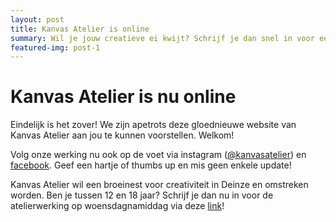 ```yaml
---
layout: post
title: Kanvas Atelier is online
summary: Wil je jouw creatieve ei kwijt? Schrijf je dan snel in voor een atelier! 
featured-img: post-1
---
```


# Kanvas Atelier is nu online

Eindelijk is het zover! We zijn apetrots deze gloednieuwe website van Kanvas Atelier aan jou te kunnen voorstellen. Welkom!

Volg onze werking nu ook op de voet via instagram (<a href="https://www.instagram.com/kanvasatelier/" title="Kanvas Atelier Instagram">@kanvasatelier</a>) en <a href="https://www.facebook.com/kanvasatelier/" title="Kanvas Atelier Facebook">facebook</a>.
Geef een hartje of  thumbs up en mis geen enkele update! 

Kanvas Atelier wil een broeinest voor creativiteit in Deinze en omstreken worden.
Ben je tussen 12 en 18 jaar? Schrijf je dan nu in voor de atelierwerking op woensdagnamiddag via deze <a href="/inschrijven" title="inschrijven">link</a>! 